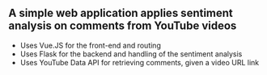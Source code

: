 ## A simple web application applies sentiment analysis on comments from YouTube videos
- Uses Vue.JS for the front-end and routing
- Uses Flask for the backend and handling of the sentiment analysis
- Uses YouTube Data API for retrieving comments, given a video URL link
